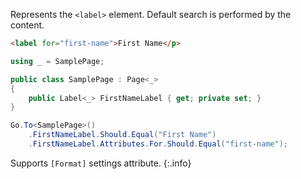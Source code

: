 Represents the `<label>` element. Default search is performed by the content.

```html
<label for="first-name">First Name</p>
```
```cs
using _ = SamplePage;

public class SamplePage : Page<_>
{
    public Label<_> FirstNameLabel { get; private set; }
}
```
```cs
Go.To<SamplePage>()
    .FirstNameLabel.Should.Equal("First Name")
    .FirstNameLabel.Attributes.For.Should.Equal("first-name");
```

Supports `[Format]` settings attribute.
{:.info}